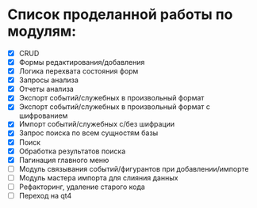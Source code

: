 # Список проделанной работы по модулям:
- [x] CRUD
- [x] Формы редактирования/добавления
- [x] Логика перехвата состояния форм
- [x] Запросы анализа
- [x] Отчеты анализа
- [x] Экспорт событий/служебных в произвольный формат
- [x] Экспорт событий/служебных в произвольный формат с шифрованием
- [x] Импорт событий/служебных с/без шифрации
- [x] Запрос поиска по всем сущностям базы
- [x] Поиск 
- [x] Обработка результатов поиска
- [x] Пагинация главного меню
- [ ] Модуль связывания событий/фигурантов при добавлении/импорте
- [ ] Модуль мастера импорта для слияния данных
- [ ] Рефакторинг, удаление старого кода
- [ ] Переход на qt4